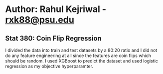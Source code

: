 # Author: Rahul Kejriwal - rxk88@psu.edu
## Stat 380: Coin Flip Regression

I divided the data into train and test datasets by a 80:20 ratio and I did not do any feature engineering at all since the features are coin flips which should be random. 
I used XGBoost to predict the dataset and used logistic regression as my objective hyperparamter. 
